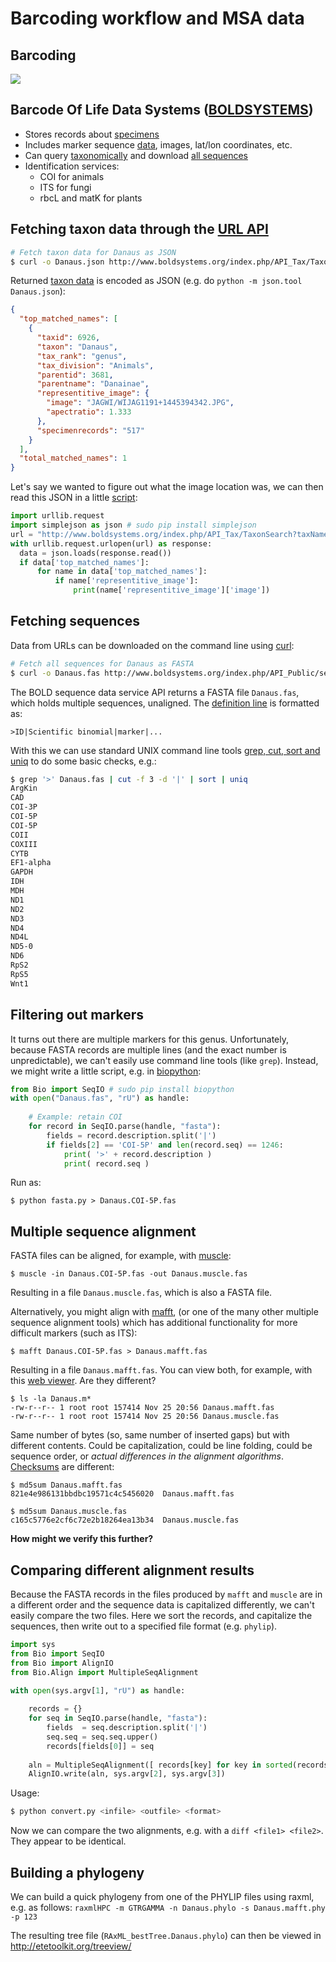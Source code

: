 Barcoding workflow and MSA data
===============================

Barcoding
---------

![](barcode_pipeline.jpg)

Barcode Of Life Data Systems ([BOLDSYSTEMS](http://www.boldsystems.org/))
-------------------------------------------------------------------------

- Stores records about [specimens](http://www.boldsystems.org/index.php/Public_RecordView?processid=AANIC001-10)
- Includes marker sequence [data](https://raw.githubusercontent.com/naturalis/mebioda/master/doc/week1/w1d3/fasta.fas), images, lat/lon coordinates, etc.
- Can query [taxonomically](http://www.boldsystems.org/index.php/Public_SearchTerms?query=Danaus[tax])
  and download [all sequences](https://raw.githubusercontent.com/naturalis/mebioda/master/doc/week1/w1d3/Danaus.fas)
- Identification services:
  - COI for animals
  - ITS for fungi
  - rbcL and matK for plants
  
Fetching taxon data through the [URL API](http://www.boldsystems.org/index.php/api_home)
----------------------------------------------------------------------------------------

```bash
# Fetch taxon data for Danaus as JSON
$ curl -o Danaus.json http://www.boldsystems.org/index.php/API_Tax/TaxonSearch?taxName=Danaus
```

Returned [taxon data](Danaus.json) is encoded as JSON (e.g. do `python -m json.tool Danaus.json`):

```json
{
  "top_matched_names": [
    {
      "taxid": 6926,
      "taxon": "Danaus",
      "tax_rank": "genus",
      "tax_division": "Animals",
      "parentid": 3681,
      "parentname": "Danainae",
      "representitive_image": {
        "image": "JAGWI/WIJAG1191+1445394342.JPG",
        "apectratio": 1.333
      },
      "specimenrecords": "517"
    }
  ],
  "total_matched_names": 1
}
```

Let's say we wanted to figure out what the image location was, we can then read this
JSON in a little [script](json.py):

```python
import urllib.request
import simplejson as json # sudo pip install simplejson
url = "http://www.boldsystems.org/index.php/API_Tax/TaxonSearch?taxName=Danaus"
with urllib.request.urlopen(url) as response:
  data = json.loads(response.read())
  if data['top_matched_names']:
	  for name in data['top_matched_names']:
		  if name['representitive_image']:
			  print(name['representitive_image']['image'])

```

Fetching sequences 
------------------

Data from URLs can be downloaded on the command line using [curl](https://curl.haxx.se/):

```bash
# Fetch all sequences for Danaus as FASTA
$ curl -o Danaus.fas http://www.boldsystems.org/index.php/API_Public/sequence?taxon=Danaus
```

The BOLD sequence data service API returns a FASTA file `Danaus.fas`, which holds 
multiple sequences, unaligned. The 
[definition line](https://en.wikipedia.org/wiki/FASTA_format#Description_line) is 
formatted as:

```
>ID|Scientific binomial|marker|...
``` 

With this we can use standard UNIX command line tools 
[grep, cut, sort and uniq](http://www.tldp.org/LDP/abs/html/textproc.html) to do some 
basic checks, e.g.:

```bash
$ grep '>' Danaus.fas | cut -f 3 -d '|' | sort | uniq
ArgKin
CAD
COI-3P
COI-5P
COI-5P
COII
COXIII
CYTB
EF1-alpha
GAPDH
IDH
MDH
ND1
ND2
ND3
ND4
ND4L
ND5-0
ND6
RpS2
RpS5
Wnt1
```

Filtering out markers
---------------------
It turns out there are multiple markers for this genus. Unfortunately, because FASTA 
records are multiple lines (and the exact number is unpredictable), we can't easily use
command line tools (like `grep`). Instead, we might write a little script, e.g. in 
[biopython](http://biopython.org):

```python
from Bio import SeqIO # sudo pip install biopython
with open("Danaus.fas", "rU") as handle:
    
    # Example: retain COI
    for record in SeqIO.parse(handle, "fasta"):
        fields = record.description.split('|')
        if fields[2] == 'COI-5P' and len(record.seq) == 1246:
        	print( '>' + record.description )
        	print( record.seq )
```

Run as:

```shell
$ python fasta.py > Danaus.COI-5P.fas
```

Multiple sequence alignment
---------------------------

FASTA files can be aligned, for example, with [muscle](https://www.drive5.com/muscle/):

```shell
$ muscle -in Danaus.COI-5P.fas -out Danaus.muscle.fas
```

Resulting in a file `Danaus.muscle.fas`, which is also a FASTA file. 

Alternatively, you might align with [mafft](https://mafft.cbrc.jp/alignment/software/), 
(or one of the many other multiple sequence alignment tools) which has additional 
functionality for more difficult markers (such as ITS):

```shell
$ mafft Danaus.COI-5P.fas > Danaus.mafft.fas
```

Resulting in a file `Danaus.mafft.fas`. You can view both, for example, with this 
[web viewer](http://msa.biojs.net/app/). Are they different?

```shell
$ ls -la Danaus.m*
-rw-r--r-- 1 root root 157414 Nov 25 20:56 Danaus.mafft.fas
-rw-r--r-- 1 root root 157414 Nov 25 20:56 Danaus.muscle.fas
```

Same number of bytes (so, same number of inserted gaps) but with different contents. Could
be capitalization, could be line folding, could be sequence order, or 
_actual differences in the alignment algorithms_. 
[Checksums](https://en.wikipedia.org/wiki/Checksum) are different:

```shell
$ md5sum Danaus.mafft.fas
821e4e986131bbdbc19571c4c5456020  Danaus.mafft.fas

$ md5sum Danaus.muscle.fas
c165c5776e2cf6c72e2b18264ea13b34  Danaus.muscle.fas
```

**How might we verify this further?**

Comparing different alignment results
-------------------------------------
Because the FASTA records in the files produced by `mafft` and `muscle` are in a different
order and the sequence data is capitalized differently, we can't easily compare the two
files. Here we sort the records, and capitalize the sequences, then write out to a
specified file format (e.g. `phylip`).

```python
import sys
from Bio import SeqIO
from Bio import AlignIO
from Bio.Align import MultipleSeqAlignment

with open(sys.argv[1], "rU") as handle:
    
    records = {}
    for seq in SeqIO.parse(handle, "fasta"):
        fields  = seq.description.split('|')
        seq.seq = seq.seq.upper()
        records[fields[0]] = seq
    
    aln = MultipleSeqAlignment([ records[key] for key in sorted(records.keys()) ])
    AlignIO.write(aln, sys.argv[2], sys.argv[3])
```

Usage:

```bash
$ python convert.py <infile> <outfile> <format>
```

Now we can compare the two alignments, e.g. with a `diff <file1> <file2>`.
They appear to be identical.

Building a phylogeny
--------------------

We can build a quick phylogeny from one of the PHYLIP files using raxml, e.g.
as follows: `raxmlHPC -m GTRGAMMA -n Danaus.phylo -s Danaus.mafft.phy -p 123`

The resulting tree file (`RAxML_bestTree.Danaus.phylo`) can then be 
viewed in http://etetoolkit.org/treeview/

